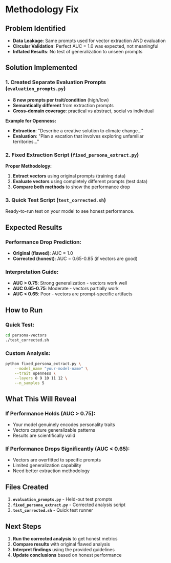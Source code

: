 # Methodology Fix

## **Problem Identified**
- **Data Leakage**: Same prompts used for vector extraction AND evaluation
- **Circular Validation**: Perfect AUC = 1.0 was expected, not meaningful
- **Inflated Results**: No test of generalization to unseen prompts

## **Solution Implemented**

### **1. Created Separate Evaluation Prompts (`evaluation_prompts.py`)**
- **8 new prompts per trait/condition** (high/low)
- **Semantically different** from extraction prompts
- **Cross-domain coverage**: practical vs abstract, social vs individual

**Example for Openness:**
- **Extraction**: "Describe a creative solution to climate change..."
- **Evaluation**: "Plan a vacation that involves exploring unfamiliar territories..."

### **2. Fixed Extraction Script (`fixed_persona_extract.py`)**
**Proper Methodology:**
1. **Extract vectors** using original prompts (training data)
2. **Evaluate vectors** using completely different prompts (test data)
3. **Compare both methods** to show the performance drop

### **3. Quick Test Script (`test_corrected.sh`)**
Ready-to-run test on your model to see honest performance.

## **Expected Results**

### **Performance Drop Prediction:**
- **Original (flawed)**: AUC = 1.0
- **Corrected (honest)**: AUC = 0.65-0.85 (if vectors are good)

### **Interpretation Guide:**
- **AUC > 0.75**: Strong generalization - vectors work well
- **AUC 0.65-0.75**: Moderate - vectors partially work
- **AUC < 0.65**: Poor - vectors are prompt-specific artifacts

## **How to Run**

### **Quick Test:**
```bash
cd persona-vectors
./test_corrected.sh
```

### **Custom Analysis:**
```bash
python fixed_persona_extract.py \
    --model_name "your-model-name" \
    --trait openness \
    --layers 8 9 10 11 12 \
    --n_samples 5
```

## **What This Will Reveal**

### **If Performance Holds (AUC > 0.75):**
- Your model genuinely encodes personality traits
- Vectors capture generalizable patterns
- Results are scientifically valid

### **If Performance Drops Significantly (AUC < 0.65):**
- Vectors are overfitted to specific prompts
- Limited generalization capability
- Need better extraction methodology

## **Files Created**

1. **`evaluation_prompts.py`** - Held-out test prompts
2. **`fixed_persona_extract.py`** - Corrected analysis script
3. **`test_corrected.sh`** - Quick test runner

## **Next Steps**

1. **Run the corrected analysis** to get honest metrics
2. **Compare results** with original flawed analysis
3. **Interpret findings** using the provided guidelines
4. **Update conclusions** based on honest performance